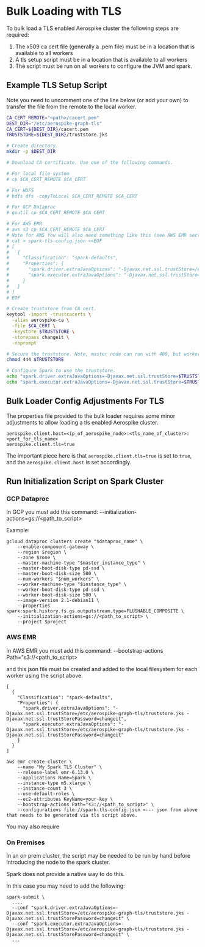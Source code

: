 # Bulk Loading with TLS

To bulk load a TLS enabled Aerospike cluster the 
following steps are required:
1. The x509 ca cert file (generally a .pem file) must be in a location that is available to all workers
2. A tls setup script must be in a location that is available to all workers
3. The script must be run on all workers to configure the JVM and spark.

## Example TLS Setup Script

Note you need to uncomment one of the line below (or add your own) 
to transfer the file from the remote to the local worker.

```bash
CA_CERT_REMOTE="<path>/cacert.pem"
DEST_DIR="/etc/aerospike-graph-tls"
CA_CERT=${DEST_DIR}/cacert.pem
TRUSTSTORE=${DEST_DIR}/truststore.jks

# Create directory.
mkdir -p $DEST_DIR

# Download CA certificate. Use one of the following commands.

# For local file system
# cp $CA_CERT_REMOTE $CA_CERT

# For HDFS
# hdfs dfs -copyToLocal $CA_CERT_REMOTE $CA_CERT

# For GCP Dataproc
# gsutil cp $CA_CERT_REMOTE $CA_CERT

# For AWS EMR
# aws s3 cp $CA_CERT_REMOTE $CA_CERT
# Note for AWS You will also need something like this (see AWS EMR section below)
# cat > spark-tls-config.json <<EOF
# [
#   {
#     "Classification": "spark-defaults",
#     "Properties": {
#       "spark.driver.extraJavaOptions": "-Djavax.net.ssl.trustStore=/etc/aerospike-graph-tls/truststore.jks -Djavax.net.ssl.trustStorePassword=changeit",
#       "spark.executor.extraJavaOptions": "-Djavax.net.ssl.trustStore=/etc/aerospike-graph-tls/truststore.jks -Djavax.net.ssl.trustStorePassword=changeit"
#     }
#   }
# ]
# EOF

# Create truststore from CA cert.
keytool -import -trustcacerts \
  -alias aerospike-ca \
  -file $CA_CERT \
  -keystore $TRUSTSTORE \
  -storepass changeit \
  -noprompt

# Secure the truststore. Note, master node can run with 400, but workers require 444.
chmod 444 $TRUSTSTORE

# Configure Spark to use the truststore.
echo "spark.driver.extraJavaOptions=-Djavax.net.ssl.trustStore=$TRUSTSTORE -Djavax.net.ssl.trustStorePassword=changeit" >> /etc/spark/conf/spark-defaults.conf
echo "spark.executor.extraJavaOptions=-Djavax.net.ssl.trustStore=$TRUSTSTORE -Djavax.net.ssl.trustStorePassword=changeit" >> /etc/spark/conf/spark-defaults.conf
```

## Bulk Loader Config Adjustments For TLS

The properties file provided to the bulk loader requires some minor 
adjustments to allow loading a tls enabled Aerospike cluster.

```
aerospike.client.host=<ip_of_aerospike_node>:<tls_name_of_cluster>:<port_for_tls_name>
aerospike.client.tls=true
```

The important piece here is that `aerospike.client.tls=true` is set to `true`, 
and the `aerospike.client.host` is set accordingly.

## Run Initialization Script on Spark Cluster

### GCP Dataproc

In GCP you must add this command:
--initialization-actions=gs://<path_to_script>

Example:
```
gcloud dataproc clusters create "$dataproc_name" \
    --enable-component-gateway \
    --region $region \
    --zone $zone \
    --master-machine-type "$master_instance_type" \
    --master-boot-disk-type pd-ssd \
    --master-boot-disk-size 500 \
    --num-workers "$num_workers" \
    --worker-machine-type "$instance_type" \
    --worker-boot-disk-type pd-ssd \
    --worker-boot-disk-size 500 \
    --image-version 2.1-debian11 \
    --properties spark:spark.history.fs.gs.outputstream.type=FLUSHABLE_COMPOSITE \
    --initialization-actions=gs://<path_to_script> \
    --project $project
```

### AWS EMR

In AWS EMR you must add this command:
--bootstrap-actions Path="s3://<path_to_script>

and this json file must be created and added to the local filesystem for each worker using the script above.
```
[
  {
    "Classification": "spark-defaults",
    "Properties": {
      "spark.driver.extraJavaOptions": "-Djavax.net.ssl.trustStore=/etc/aerospike-graph-tls/truststore.jks -Djavax.net.ssl.trustStorePassword=changeit",
      "spark.executor.extraJavaOptions": "-Djavax.net.ssl.trustStore=/etc/aerospike-graph-tls/truststore.jks -Djavax.net.ssl.trustStorePassword=changeit"
    }
  }
]
```

```
aws emr create-cluster \
    --name "My Spark TLS Cluster" \
    --release-label emr-6.13.0 \
    --applications Name=Spark \
    --instance-type m5.xlarge \
    --instance-count 3 \
    --use-default-roles \
    --ec2-attributes KeyName=your-key \
    --bootstrap-actions Path="s3://<path_to_script>" \
    --configurations file://spark-tls-config.json <--- json from above that needs to be generated via tls script above.
```

You may also require 

### On Premises

In an on prem cluster, the script may be needed to be run by hand before introducing the node to the spark cluster.

Spark does not provide a native way to do this.

In this case you may need to add the following:
```
spark-submit \
  ....
  --conf "spark.driver.extraJavaOptions=-Djavax.net.ssl.trustStore=/etc/aerospike-graph-tls/truststore.jks -Djavax.net.ssl.trustStorePassword=changeit" \
  --conf "spark.executor.extraJavaOptions=-Djavax.net.ssl.trustStore=/etc/aerospike-graph-tls/truststore.jks -Djavax.net.ssl.trustStorePassword=changeit" \
  ...
```